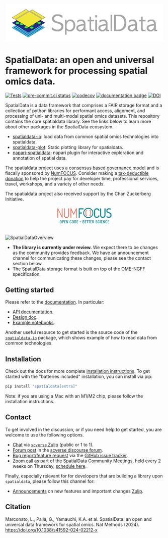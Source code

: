 ![SpatialData banner](https://github.com/scverse/spatialdata/blob/main/docs/_static/img/spatialdata_horizontal.png?raw=true)

# SpatialData: an open and universal framework for processing spatial omics data.

[![Tests][badge-tests]][link-tests]
[![pre-commit.ci status](https://results.pre-commit.ci/badge/github/scverse/spatialdata/main.svg)](https://results.pre-commit.ci/latest/github/scverse/spatialdata/main)
[![codecov](https://codecov.io/gh/scverse/spatialdata/branch/main/graph/badge.svg?token=X19DRSIMCU)](https://codecov.io/gh/scverse/spatialdata)
[![documentation badge](https://readthedocs.org/projects/scverse-spatialdata/badge/?version=latest)](https://spatialdata.scverse.org/en/latest/)
[![DOI](https://zenodo.org/badge/487366481.svg)](https://zenodo.org/badge/latestdoi/487366481)

SpatialData is a data framework that comprises a FAIR storage format and a collection of python libraries for performant access, alignment, and processing of uni- and multi-modal spatial omics datasets. This repository contains the core spatialdata library. See the links below to learn more about other packages in the SpatialData ecosystem.

-   [spatialdata-io](https://github.com/scverse/spatialdata-io): load data from common spatial omics technologies into spatialdata.
-   [spatialdata-plot](https://github.com/scverse/spatialdata-plot): Static plotting library for spatialdata.
-   [napari-spatialdata](https://github.com/scverse/napari-spatialdata): napari plugin for interactive exploration and annotation of spatial data.

[//]: # "numfocus-fiscal-sponsor-attribution"

The spatialdata project uses a [consensus based governance model](https://scverse.org/about/roles/) and is fiscally sponsored by [NumFOCUS](https://numfocus.org/). Consider making a [tax-deductible donation](https://numfocus.org/donate-to-scverse) to help the project pay for developer time, professional services, travel, workshops, and a variety of other needs.

The spatialdata project also received support by the Chan Zuckerberg Initiative.

<div align="center">
  <a href="https://numfocus.org/project/scverse">
    <img height="60px" 
         src="https://raw.githubusercontent.com/numfocus/templates/master/images/numfocus-logo.png" 
         align="center">
  </a>
</div>
<br>

![SpatialDataOverview](https://github.com/scverse/spatialdata/assets/1120672/cb91071f-12a7-4b8e-9430-2b3a0f65e52f)

-   **The library is currently under review.** We expect there to be changes as the community provides feedback. We have an announcement channel for communicating these changes, please see the contact section below.
-   The SpatialData storage format is built on top of the [OME-NGFF](https://ngff.openmicroscopy.org/latest/) specification.

## Getting started

Please refer to the [documentation][link-docs]. In particular:

-   [API documentation][link-api].
-   [Design doc][link-design-doc].
-   [Example notebooks][link-notebooks].

Another useful resource to get started is the source code of the [`spatialdata-io`](https://github.com/scverse/spatialdata-io) package, which shows example of how to read data from common technologies.

## Installation

Check out the docs for more complete [installation instructions](https://spatialdata.scverse.org/en/latest/installation.html). To get started with the "batteries included" installation, you can install via pip:

```bash
pip install "spatialdata[extra]"
```

Note: if you are using a Mac with an M1/M2 chip, please follow the installation instructions.

## Contact

To get involved in the discussion, or if you need help to get started, you are welcome to use the following options.

-   <ins>Chat</ins> via [`scverse` Zulip](https://imagesc.zulipchat.com/#narrow/stream/329057-scverse/topic/segmentation) (public or 1 to 1).
-   <ins>Forum post</ins> in the [scverse discourse forum](https://discourse.scverse.org/).
-   <ins>Bug report/feature request</ins> via the [GitHub issue tracker][issue-tracker].
-   <ins>Zoom call</ins> as part of the SpatialData Community Meetings, held every 2 weeks on Thursday, [schedule here](https://hackmd.io/enWU826vRai-JYaL7TZaSw).

Finally, especially relevant for for developers that are building a library upon `spatialdata`, please follow this channel for:

-   <ins>Announcements</ins> on new features and important changes [Zulip](https://imagesc.zulipchat.com/#narrow/stream/329057-scverse/topic/spatialdata.20announcements).

## Citation

Marconato, L., Palla, G., Yamauchi, K.A. et al. SpatialData: an open and universal data framework for spatial omics. Nat Methods (2024). https://doi.org/10.1038/s41592-024-02212-x

<!-- Links -->

[scverse-discourse]: https://discourse.scverse.org/
[issue-tracker]: https://github.com/scverse/spatialdata/issues
[changelog]: https://spatialdata.readthedocs.io/latest/changelog.html
[design doc]: https://scverse-spatialdata.readthedocs.io/en/latest/design_doc.html
[link-docs]: https://spatialdata.scverse.org/en/latest/
[link-api]: https://spatialdata.scverse.org/en/latest/api.html
[link-design-doc]: https://spatialdata.scverse.org/en/latest/design_doc.html
[link-notebooks]: https://spatialdata.scverse.org/en/latest/tutorials/notebooks/notebooks.html
[badge-tests]: https://github.com/scverse/spatialdata/actions/workflows/test_and_deploy.yaml/badge.svg
[link-tests]: https://github.com/scverse/spatialdata/actions/workflows/test_and_deplot.yaml
